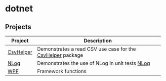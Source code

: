 # dotnet

## Projects

Project|Description
-------|-----------
[CsvHelper](./CsvHelper) | Demonstrates a read CSV use case for the [CsvHelper](http://joshclose.github.io/CsvHelper/) package
[NLog](./NLog) | Demonstrates the use of NLog in unit tests [NLog](http://nlog-project.org/)
[WPF](./Wpf) | Framework functions
